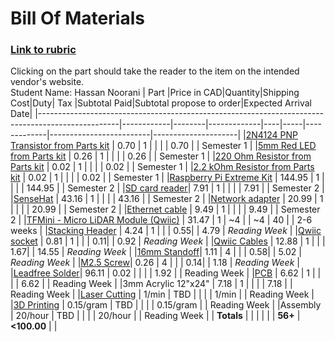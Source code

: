 # Bill Of Materials
### [Link to rubric](bomrubric.md)   
Clicking on the part should take the reader to the item on the intended vendor's website.   
Student Name: Hassan Noorani
| Part                                                                                             |Price in CAD|Quantity|Shipping Cost|Duty| Tax |Subtotal Paid|Subtotal propose to order|Expected Arrival Date|
|--------------------------------------------------------------------------------------------------|------------|--------|-------------|----|-----|-------------|-------------------------|---------------------|
|[2N4124 PNP Transistor from Parts kit](https://www.onsemi.com/pdf/datasheet/2n4123-d.pdf)         |       0.70 |      1 |             |    |     |        0.70 |                         |          Semester 1 |
|[5mm Red LED from Parts kit](https://www.bkstr.com/humberitstore/home)                            |       0.26 |      1 |             |    |     |        0.26 |                         |          Semester 1 |
|[220 Ohm Resistor from Parts kit](https://www.bkstr.com/humberitstore/home)                       |       0.02 |      1 |             |    |     |        0.02 |                         |          Semester 1 |
|[2.2 kOhm Resistor from Parts kit](https://www.bkstr.com/humberitstore/home)                      |       0.02 |      1 |             |    |     |        0.02 |                         |          Semester 1 |
|[Raspberry Pi Extreme Kit](https://www.canakit.com/raspberry-pi-4-extreme-kit.html)               |     144.95 |      1 |             |    |     |      144.95 |                         |          Semester 2 |
|[SD card reader](https://www.digikey.ca/en/products/detail/sparkfun-electronics/COM-13004/6161756)|       7.91 |      1 |             |    |     |        7.91 |                         |          Semester 2 |
|[SenseHat](https://www.digikey.ca/en/products/detail/raspberry-pi/SENSE-HAT/6196429)              |      43.16 |      1 |             |    |     |       43.16 |                         |          Semester 2 |
|[Network adapter](https://www.amazon.ca/Cable-Matters-SuperSpeed-Gigabit-Ethernet/dp/B00BBD7NFU)  |      20.99 |      1 |             |    |     |       20.99 |                         |          Semester 2 |
|[Ethernet cable](https://www.amazon.ca/StarTech-com-Cat5e-Ethernet-Cable1-Snagless/dp/B0002XGHBQ) |       9.49 |      1 |             |    |     |        9.49 |                         |          Semester 2 |
|[TFMini - Micro LiDAR Module (Qwiic)](https://www.sparkfun.com/products/14786)                    |     31.47  |      1 |          ~4 |    | ~4  |        40   |                         |           2-6 weeks |
|[Stacking Header](https://www.digikey.ca/en/products/detail/adafruit-industries-llc/1979/6238003) |       4.24 |      1 |             |    | 0.55|             |                    4.79 |      *Reading Week* |
|[Qwiic socket](https://www.digikey.ca/en/products/detail/sparkfun-electronics/PRT-14417/7652746)  |       0.81 |      1 |             |    | 0.11|             |                    0.92 |      *Reading Week* |
|[Qwiic Cables](https://www.digikey.ca/en/products/detail/sparkfun-electronics/KIT-15081/9770723)  |      12.88 |      1 |             |    | 1.67|             |                   14.55 |      *Reading Week* |
|[16mm Standoff](https://www.digikey.ca/en/products/detail/w%C3%BCrth-elektronik/971160151/6174641)|       1.11 |      4 |             |    | 0.58|             |                    5.02 |      *Reading Week* |
|[M2.5 Screw](https://www.digikey.ca/en/products/detail/essentra-components/50M025045I016/11638680)|       0.26 |      4 |             |    | 0.14|             |                    1.18 |      *Reading Week* |
|[Leadfree Solder](https://www.mouser.ca/ProductDetail/AIM/13949?qs=M7ZD%2F0QMIQw6T6JK0szTqg%3D%3D)|      96.11 |   0.02 |             |    |     |        1.92 |                         |        Reading Week |
|[PCB](https://github.com/PrototypeZone/ceng317/blob/main/hardware/pcb/PCBPrototypes.md)           |       6.62 |      1 |             |    |     |        6.62 |                         |        Reading Week |
|3mm Acrylic 12"x24"                                                                               |       7.18 |      1 |             |    |     |        7.18 |                         |        Reading Week |
|[Laser Cutting](https://designandbuiltlabs.simplybook.me/v2/#book/category/2/service/11/count/1/) |      1/min |    TBD |             |    |     |       1/min |                         |        Reading Week |
|[3D Printing](https://sites.google.com/view/idealab3dprinting/tutorial)                           |  0.15/gram |    TBD |             |    |     |   0.15/gram |                         |        Reading Week |
|Assembly                                                                                          |    20/hour |    TBD |             |    |     |     20/hour |                         |        Reading Week |
| **Totals**                                                                                       |            |        |             |    |     | **56+** |             **<100.00** |                     |

